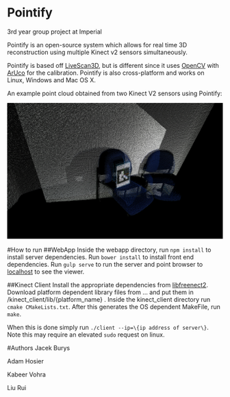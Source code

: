 # Pointify
3rd year group project at Imperial

Pointify is an open-source system which allows for real time 3D reconstruction using multiple Kinect v2 sensors simultaneously.

Pointify is based off [LiveScan3D](https://github.com/MarekKowalski/LiveScan3D), but is different since it uses [OpenCV](http://opencv.org/) with [ArUco](https://www.uco.es/investiga/grupos/ava/node/26) for the calibration. Pointify is also cross-platform and works on Linux, Windows and Mac OS X.

An example point cloud obtained from two Kinect V2 sensors using Pointify:

![Merged Point Clouds](/report/images/mergedpointclouds.png)

#How to run
##WebApp
Inside the webapp directory, run `npm install` to install server dependencies. Run `bower install` to install front end dependencies. Run `gulp serve` to run the server and point browser to [localhost](localhost:9000) to see the viewer.

##Kinect Client
Install the appropriate dependencies from [libfreenect2](https://github.com/OpenKinect/libfreenect2). Download platform dependent library files from ... and put them in /kinect\_client/lib/{platform\_name} . Inside the kinect\_client directory run `cmake CMakeLists.txt`. After this generates the OS dependent MakeFile, run `make`.

When this is done simply run `./client --ip=\{ip address of server\}`. Note this may require an elevated `sudo` request on linux.

#Authors
Jacek Burys

Adam Hosier

Kabeer Vohra

Liu Rui

